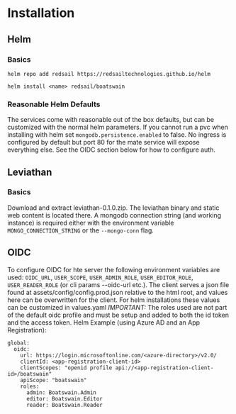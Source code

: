 # Installation

## Helm
### Basics
`helm repo add redsail https://redsailtechnologies.github.io/helm`

`helm install <name> redsail/boatswain`

### Reasonable Helm Defaults
The services come with reasonable out of the box defaults, but can be customized with the normal helm parameters. If you cannot run a pvc when installing with helm set `mongodb.persistence.enabled` to false. No ingress is configured by default but port 80 for the mate service will expose everything else. See the OIDC section below for how to configure auth.

## Leviathan
### Basics
Download and extract leviathan-0.1.0.zip. The leviathan binary and static web content is located there.
A mongodb connection string (and working instance) is required either with
the environment variable `MONGO_CONNECTION_STRING` or the `--mongo-conn` flag.

## OIDC
To configure OIDC for hte server the following environment variables are used: `OIDC_URL`, `USER_SCOPE`, `USER_ADMIN_ROLE`, `USER_EDITOR_ROLE`, `USER_READER_ROLE` (or cli params --oidc-url etc.).
The client serves a json file found at assets/config/config.prod.json relative to the html root, and values here can be overwritten for the client.
For helm installations these values can be customized in values.yaml
*IMPORTANT:* The roles used are not part of the default oidc profile and must be setup and added to both the id token and the access token.
Helm Example (using Azure AD and an App Registration):
```
global:
  oidc:
    url: https://login.microsoftonline.com/<azure-directory>/v2.0/
    clientId: <app-registration-client-id>
    clientScopes: "openid profile api://<app-registration-client-id>/boatswain"
    apiScope: "boatswain"
    roles:
      admin: Boatswain.Admin
      editor: Boatswain.Editor
      reader: Boatswain.Reader
```
